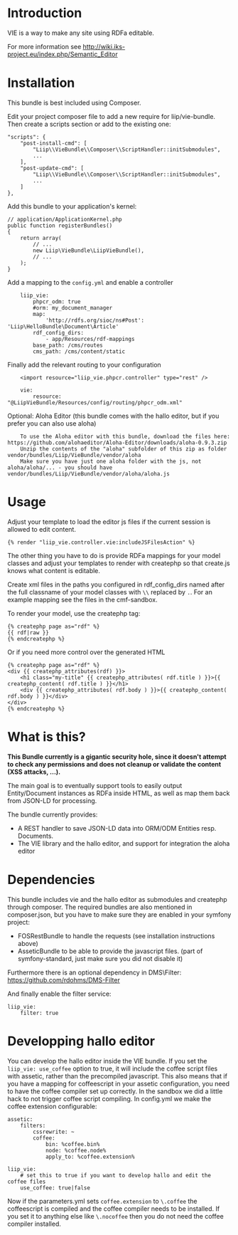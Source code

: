Introduction
============

VIE is a way to make any site using RDFa editable.

For more information see http://wiki.iks-project.eu/index.php/Semantic_Editor

Installation
============

This bundle is best included using Composer.

Edit your project composer file to add a new require for liip/vie-bundle.
Then create a scripts section or add to the existing one:

    "scripts": {
        "post-install-cmd": [
            "Liip\\VieBundle\\Composer\\ScriptHandler::initSubmodules",
            ...
        ],
        "post-update-cmd": [
            "Liip\\VieBundle\\Composer\\ScriptHandler::initSubmodules",
            ...
        ]
    },

Add this bundle to your application's kernel:

    // application/ApplicationKernel.php
    public function registerBundles()
    {
        return array(
            // ...
            new Liip\VieBundle\LiipVieBundle(),
            // ...
        );
    }

Add a mapping to the `config.yml` and enable a controller

        liip_vie:
            phpcr_odm: true
            #orm: my_document_manager
            map:
                'http://rdfs.org/sioc/ns#Post': 'Liip\HelloBundle\Document\Article'
            rdf_config_dirs:
                - app/Resources/rdf-mappings
            base_path: /cms/routes
            cms_path: /cms/content/static

Finally add the relevant routing to your configuration

        <import resource="liip_vie.phpcr.controller" type="rest" />

        vie:
            resource: "@LiipVieBundle/Resources/config/routing/phpcr_odm.xml"

Optional: Aloha Editor (this bundle comes with the hallo editor, but if you prefer you can also use aloha)

        To use the Aloha editor with this bundle, download the files here: https://github.com/alohaeditor/Aloha-Editor/downloads/aloha-0.9.3.zip
        Unzip the contents of the "aloha" subfolder of this zip as folder vendor/bundles/Liip/VieBundle/vendor/aloha
        Make sure you have just one aloha folder with the js, not aloha/aloha/... - you should have vendor/bundles/Liip/VieBundle/vendor/aloha/aloha.js


Usage
=====

Adjust your template to load the editor js files if the current session is allowed to edit content.

    {% render "liip_vie.controller.vie:includeJSFilesAction" %}

The other thing you have to do is provide RDFa mappings for your model classes
and adjust your templates to render with createphp so that create.js knows what
content is editable.

Create xml files in the paths you configured in rdf_config_dirs named after the
full classname of your model classes with ``\\`` replaced by ``.``. For an
example mapping see the files in the cmf-sandbox.

To render your model, use the createphp tag:

    {% createphp page as="rdf" %}
    {{ rdf|raw }}
    {% endcreatephp %}

Or if you need more control over the generated HTML

    {% createphp page as="rdf" %}
    <div {{ createphp_attributes(rdf) }}>
        <h1 class="my-title" {{ createphp_attributes( rdf.title ) }}>{{ createphp_content( rdf.title ) }}</h1>
        <div {{ createphp_attributes( rdf.body ) }}>{{ createphp_content( rdf.body ) }}</div>
    </div>
    {% endcreatephp %}


What is this?
=============

<b>This Bundle currently is a gigantic security hole, since it doesn't attempt to check any permissions and does not cleanup or validate the content (XSS attacks, ...).</b>

The main goal is to eventually support tools to easily output Entity/Document instances
as RDFa inside HTML, as well as map them back from JSON-LD for processing.

The bundle currently provides:
* A REST handler to save JSON-LD data into ORM/ODM Entities resp. Documents.
* The VIE library and the hallo editor, and support for integration the aloha editor


Dependencies
============

This bundle includes vie and the hallo editor as submodules and createphp
through composer. The required bundles are also mentioned in composer.json,
but you have to make sure they are enabled in your symfony project:
* FOSRestBundle to handle the requests (see installation instructions above)
* AsseticBundle to be able to provide the javascript files. (part of
  symfony-standard, just make sure you did not disable it)

Furthermore there is an optional dependency in DMS\Filter:
https://github.com/rdohms/DMS-Filter

And finally enable the filter service:

```
liip_vie:
    filter: true
```


Developping hallo editor
========================

You can develop the hallo editor inside the VIE bundle. If you set the
``liip_vie: use_coffee`` option to true, it will include the coffee script
files with assetic, rather than the precompiled javascript.
This also means that if you have a mapping for coffeescript in your assetic
configuration, you need to have the coffee compiler set up correctly. In the
sandbox we did a little hack to not trigger coffee script compiling. In
config.yml we make the coffee extension configurable:

    assetic:
        filters:
            cssrewrite: ~
            coffee:
                bin: %coffee.bin%
                node: %coffee.node%
                apply_to: %coffee.extension%

    liip_vie:
        # set this to true if you want to develop hallo and edit the coffee files
        use_coffee: true|false

Now if the parameters.yml sets ``coffee.extension`` to ``\.coffee`` the
coffeescript is compiled and the coffee compiler needs to be installed.
If you set it to anything else like ``\.nocoffee`` then you do not need the
coffee compiler installed.
